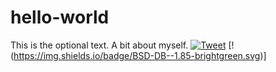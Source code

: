 # hello-world
This is the optional text.
A bit about myself.
[![Tweet](https://img.shields.io/twitter/url/http/shields.io.svg?style=social)](https://twitter.com/intent/tweet?text=Hello%20world.%20This%20is%20a%20test.&url=https://www.boeingsnafu.info&via=boeingsnafu&hashtags=boeing,snafu,837camouflage,epicfail,JT610,ET302,mcas,muilenburg)
[!(https://img.shields.io/badge/BSD-DB--1.85-brightgreen.svg)]
